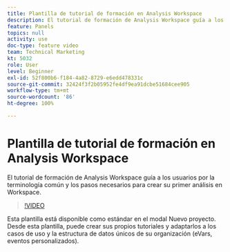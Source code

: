 ```yaml
---
title: Plantilla de tutorial de formación en Analysis Workspace
description: El tutorial de formación de Analysis Workspace guía a los usuarios por la terminología común y los pasos necesarios para crear su primer análisis en Workspace.
feature: Panels
topics: null
activity: use
doc-type: feature video
team: Technical Marketing
kt: 5032
role: User
level: Beginner
exl-id: 52f800b6-f184-4a82-8729-e6edd478331c
source-git-commit: 32424f3f2b05952fe4df9ea91dcbe51684cee905
workflow-type: tm+mt
source-wordcount: '86'
ht-degree: 100%

---
```


# Plantilla de tutorial de formación en Analysis Workspace

El tutorial de formación de Analysis Workspace guía a los usuarios por la terminología común y los pasos necesarios para crear su primer análisis en Workspace.

>[!VIDEO](https://video.tv.adobe.com/v/33773/?quality=12)

Esta plantilla está disponible como estándar en el modal Nuevo proyecto. Desde esta plantilla, puede crear sus propios tutoriales y adaptarlos a los casos de uso y la estructura de datos únicos de su organización (eVars, eventos personalizados).
